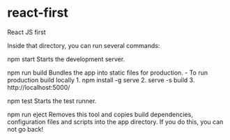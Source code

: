 # react-first
React JS first

Inside that directory, you can run several commands:

  npm start
    Starts the development server.

  npm run build
    Bundles the app into static files for production.
		- To run production build locally
			1. npm install -g serve
			2. serve -s build 
			3. http://localhost:5000/

  npm test
    Starts the test runner.

  npm run eject
    Removes this tool and copies build dependencies, configuration files
    and scripts into the app directory. If you do this, you can not go back!

